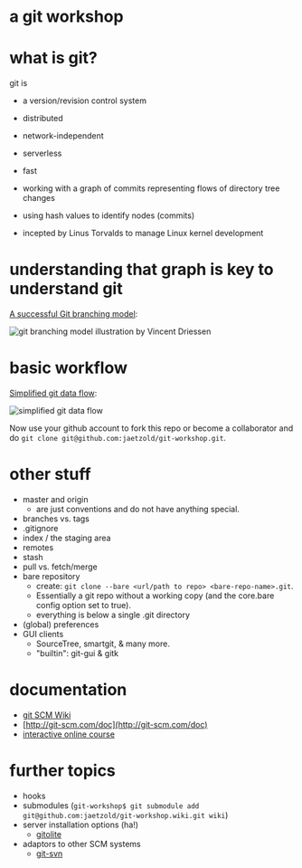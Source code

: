 a git workshop
==============

# what is git?

git is

* a version/revision control system
* distributed
* network-independent
* serverless
* fast

* working with a graph of commits representing flows of directory tree changes
* using hash values to identify nodes (commits)
* incepted by Linus Torvalds to manage Linux kernel development

# understanding that graph is key to understand git

[A successful Git branching model](http://nvie.com/archives/323 "git-flow"):

![git branching model illustration by Vincent Driessen](https://raw.github.com/wiki/jaetzold/git-workshop/resources/git-flow.png)

# basic workflow

[Simplified git data flow](http://en.wikipedia.org/wiki/File:Git_data_flow_simplified.svg):

![simplified git data flow](https://raw.github.com/wiki/jaetzold/git-workshop/resources/500px-Git_data_flow_simplified.svg.png)

Now use your github account to fork this repo or become a collaborator and do `git clone git@github.com:jaetzold/git-workshop.git`.

# other stuff

* master and origin
    * are just conventions and do not have anything special.
* branches vs. tags
* .gitignore
* index / the staging area
* remotes
* stash
* pull vs. fetch/merge
* bare repository
    * create: `git clone --bare <url/path to repo> <bare-repo-name>.git`.
    * Essentially a git repo without a working copy (and the core.bare config option set to true).
    * everything is below a single .git directory
* (global) preferences
* GUI clients
    * SourceTree, smartgit, & many more.
    * "builtin": git-gui & gitk

# documentation

* [git SCM Wiki](https://git.wiki.kernel.org/index.php/Main_Page)
* [http://git-scm.com/doc](http://git-scm.com/doc)
* [interactive online course](http://www.codeschool.com/courses/git-real)

# further topics

* hooks
* submodules (`git-workshop$ git submodule add git@github.com:jaetzold/git-workshop.wiki.git wiki`)
* server installation options (ha!)
    * [gitolite](https://github.com/sitaramc/gitolite)
* adaptors to other SCM systems
    * [git-svn](http://git-scm.com/docs/git-svn)
